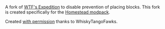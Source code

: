 A fork of [WTF's Expedition](https://github.com/WhiskyTangoFawks/Expedition) to disable prevention of placing blocks.  This fork is created specifically for the [Homestead modpack](https://github.com/WesCook/Homestead).

Created [with permission](https://github.com/WhiskyTangoFawks/Expedition/issues/146) thanks to WhiskyTangoFawks.
